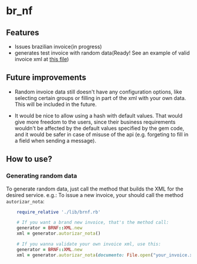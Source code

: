 # br_nf

## Features
- Issues brazilian invoice(in progress)
- generates test invoice with random data(Ready! See an example of valid invoice xml at [this file](https://github.com/jlucartc/gem_nf/blob/master/nota_exemplo.xml))

## Future improvements
- Random invoice data still doesn't have any configuration options, like selecting certain groups or filling in part of the xml with your own data. This will be included in the future.

- It would be nice to allow using a hash with default values. That would give more freedom to the users, since their business requirements wouldn't be affected by the default values specified by the gem code, and it would be safer in case of misuse of the api (e.g. forgeting to fill in a field when sending a message).

## How to use?

### Generating random data

To generate random data, just call the method that builds the XML for the desired service.
e.g.: To issue a new invoice, your should call the method `autorizar_nota`:

```ruby
	require_relative './lib/brnf.rb'

	# If you want a brand new invoice, that's the method call:
	generator = BRNF::XML.new
	xml = generator.autorizar_nota()

	# If you wanna validate your own invoice xml, use this:
	generator = BRNF::XML.new
	xml = generator.autorizar_nota(documento: File.open("your_invoice.xml"){ |f| Nokogiri::XML(f) })
```